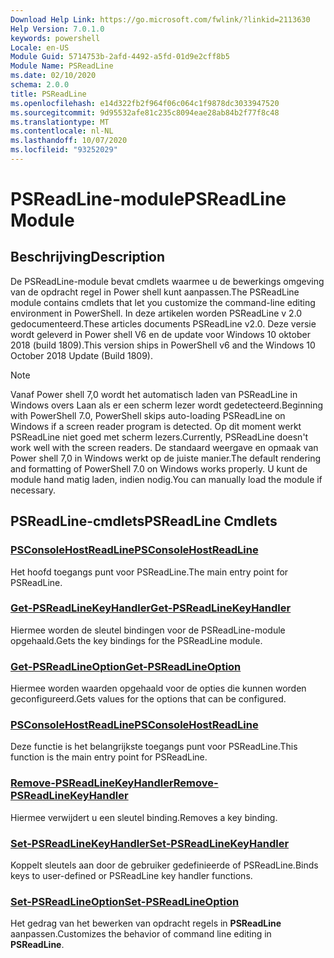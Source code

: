 ```yaml
---
Download Help Link: https://go.microsoft.com/fwlink/?linkid=2113630
Help Version: 7.0.1.0
keywords: powershell
Locale: en-US
Module Guid: 5714753b-2afd-4492-a5fd-01d9e2cff8b5
Module Name: PSReadLine
ms.date: 02/10/2020
schema: 2.0.0
title: PSReadLine
ms.openlocfilehash: e14d322fb2f964f06c064c1f9878dc3033947520
ms.sourcegitcommit: 9d95532afe81c235c8094eae28ab84b2f77f8c48
ms.translationtype: MT
ms.contentlocale: nl-NL
ms.lasthandoff: 10/07/2020
ms.locfileid: "93252029"
---
```

# <span data-ttu-id="88000-103">PSReadLine-module</span><span class="sxs-lookup"><span data-stu-id="88000-103">PSReadLine Module</span></span>

## <span data-ttu-id="88000-104">Beschrijving</span><span class="sxs-lookup"><span data-stu-id="88000-104">Description</span></span>

<span data-ttu-id="88000-105">De PSReadLine-module bevat cmdlets waarmee u de bewerkings omgeving van de opdracht regel in Power shell kunt aanpassen.</span><span class="sxs-lookup"><span data-stu-id="88000-105">The PSReadLine module contains cmdlets that let you customize the command-line editing environment in PowerShell.</span></span> <span data-ttu-id="88000-106">In deze artikelen worden PSReadLine v 2.0 gedocumenteerd.</span><span class="sxs-lookup"><span data-stu-id="88000-106">These articles documents PSReadLine v2.0.</span></span> <span data-ttu-id="88000-107">Deze versie wordt geleverd in Power shell V6 en de update voor Windows 10 oktober 2018 (build 1809).</span><span class="sxs-lookup"><span data-stu-id="88000-107">This version ships in PowerShell v6 and the Windows 10 October 2018 Update (Build 1809).</span></span>

> [!NOTE]
> <span data-ttu-id="88000-108">Vanaf Power shell 7,0 wordt het automatisch laden van PSReadLine in Windows overs Laan als er een scherm lezer wordt gedetecteerd.</span><span class="sxs-lookup"><span data-stu-id="88000-108">Beginning with PowerShell 7.0, PowerShell skips auto-loading PSReadLine on Windows if a screen reader program is detected.</span></span> <span data-ttu-id="88000-109">Op dit moment werkt PSReadLine niet goed met scherm lezers.</span><span class="sxs-lookup"><span data-stu-id="88000-109">Currently, PSReadLine doesn't work well with the screen readers.</span></span> <span data-ttu-id="88000-110">De standaard weergave en opmaak van Power shell 7,0 in Windows werkt op de juiste manier.</span><span class="sxs-lookup"><span data-stu-id="88000-110">The default rendering and formatting of PowerShell 7.0 on Windows works properly.</span></span> <span data-ttu-id="88000-111">U kunt de module hand matig laden, indien nodig.</span><span class="sxs-lookup"><span data-stu-id="88000-111">You can manually load the module if necessary.</span></span>

## <span data-ttu-id="88000-112">PSReadLine-cmdlets</span><span class="sxs-lookup"><span data-stu-id="88000-112">PSReadLine Cmdlets</span></span>

### [<span data-ttu-id="88000-113">PSConsoleHostReadLine</span><span class="sxs-lookup"><span data-stu-id="88000-113">PSConsoleHostReadLine</span></span>](PSConsoleHostReadLine.md)
<span data-ttu-id="88000-114">Het hoofd toegangs punt voor PSReadLine.</span><span class="sxs-lookup"><span data-stu-id="88000-114">The main entry point for PSReadLine.</span></span>

### [<span data-ttu-id="88000-115">Get-PSReadLineKeyHandler</span><span class="sxs-lookup"><span data-stu-id="88000-115">Get-PSReadLineKeyHandler</span></span>](Get-PSReadLineKeyHandler.md)
<span data-ttu-id="88000-116">Hiermee worden de sleutel bindingen voor de PSReadLine-module opgehaald.</span><span class="sxs-lookup"><span data-stu-id="88000-116">Gets the key bindings for the PSReadLine module.</span></span>

### [<span data-ttu-id="88000-117">Get-PSReadLineOption</span><span class="sxs-lookup"><span data-stu-id="88000-117">Get-PSReadLineOption</span></span>](Get-PSReadLineOption.md)
<span data-ttu-id="88000-118">Hiermee worden waarden opgehaald voor de opties die kunnen worden geconfigureerd.</span><span class="sxs-lookup"><span data-stu-id="88000-118">Gets values for the options that can be configured.</span></span>

### [<span data-ttu-id="88000-119">PSConsoleHostReadLine</span><span class="sxs-lookup"><span data-stu-id="88000-119">PSConsoleHostReadLine</span></span>](PSConsoleHostReadLine.md)
<span data-ttu-id="88000-120">Deze functie is het belangrijkste toegangs punt voor PSReadLine.</span><span class="sxs-lookup"><span data-stu-id="88000-120">This function is the main entry point for PSReadLine.</span></span>

### [<span data-ttu-id="88000-121">Remove-PSReadLineKeyHandler</span><span class="sxs-lookup"><span data-stu-id="88000-121">Remove-PSReadLineKeyHandler</span></span>](Remove-PSReadLineKeyHandler.md)
<span data-ttu-id="88000-122">Hiermee verwijdert u een sleutel binding.</span><span class="sxs-lookup"><span data-stu-id="88000-122">Removes a key binding.</span></span>

### [<span data-ttu-id="88000-123">Set-PSReadLineKeyHandler</span><span class="sxs-lookup"><span data-stu-id="88000-123">Set-PSReadLineKeyHandler</span></span>](Set-PSReadLineKeyHandler.md)
<span data-ttu-id="88000-124">Koppelt sleutels aan door de gebruiker gedefinieerde of PSReadLine.</span><span class="sxs-lookup"><span data-stu-id="88000-124">Binds keys to user-defined or PSReadLine key handler functions.</span></span>

### [<span data-ttu-id="88000-125">Set-PSReadLineOption</span><span class="sxs-lookup"><span data-stu-id="88000-125">Set-PSReadLineOption</span></span>](Set-PSReadLineOption.md)
<span data-ttu-id="88000-126">Het gedrag van het bewerken van opdracht regels in **PSReadLine** aanpassen.</span><span class="sxs-lookup"><span data-stu-id="88000-126">Customizes the behavior of command line editing in **PSReadLine**.</span></span>

